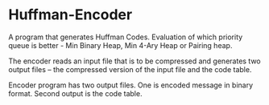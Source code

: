 # Huffman-Encoder
A program that generates Huffman Codes. Evaluation of which priority queue is better - Min Binary Heap, Min 4-Ary Heap or Pairing heap.

The encoder reads an input file that is to be compressed and generates two output files – the compressed version of the input file and the code table.

Encoder program has two output files. One is encoded message in binary format. Second output is the code table.
